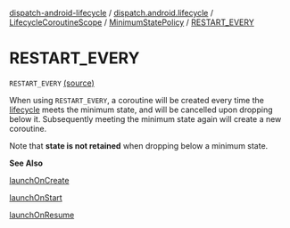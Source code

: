 [dispatch-android-lifecycle](../../../index.md) / [dispatch.android.lifecycle](../../index.md) / [LifecycleCoroutineScope](../index.md) / [MinimumStatePolicy](index.md) / [RESTART_EVERY](./-r-e-s-t-a-r-t_-e-v-e-r-y.md)

# RESTART_EVERY

`RESTART_EVERY` [(source)](https://github.com/RBusarow/Dispatch/tree/master/dispatch-android-lifecycle/src/main/java/dispatch/android/lifecycle/LifecycleCoroutineScope.kt#L137)

When using `RESTART_EVERY`, a coroutine will be created every time the [lifecycle](../lifecycle.md) meets the minimum state,
and will be cancelled upon dropping below it.
Subsequently meeting the minimum state again will create a new coroutine.

Note that **state is not retained** when dropping below a minimum state.

**See Also**

[launchOnCreate](../launch-on-create.md)

[launchOnStart](../launch-on-start.md)

[launchOnResume](../launch-on-resume.md)

